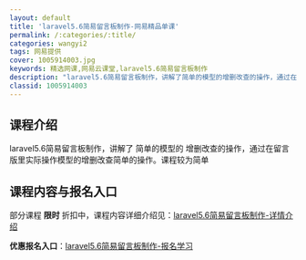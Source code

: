 ```yaml
---
layout: default
title: 'laravel5.6简易留言板制作-网易精品单课'
permalink: /:categories/:title/
categories: wangyi2
tags: 网易提供
cover: 1005914003.jpg
keywords: 精选网课,网易云课堂,laravel5.6简易留言板制作
description: "laravel5.6简易留言板制作，讲解了简单的模型的增删改查的操作，通过在留言版里实际操作模型的增删改查简单的操作。课程较为简单laravel5.6简易留言板制作"
classid: 1005914003
---
```


## 课程介绍

laravel5.6简易留言板制作，讲解了 简单的模型的 增删改查的操作，通过在留言版里实际操作模型的增删改查简单的操作。课程较为简单

## 课程内容与报名入口

部分课程 **限时** 折扣中，课程内容详细介绍见：[laravel5.6简易留言板制作-详情介绍](https://study.163.com/course/introduction/1005914003.htm?share=1&shareId=1025206652&utm_campaign=share&utm_medium=iphoneShare&utm_source=&utm_u=1025206652)

**优惠报名入口**：[laravel5.6简易留言板制作-报名学习](https://study.163.com/course/introduction/1005914003.htm?share=1&shareId=1025206652&utm_campaign=share&utm_medium=iphoneShare&utm_source=&utm_u=1025206652)


